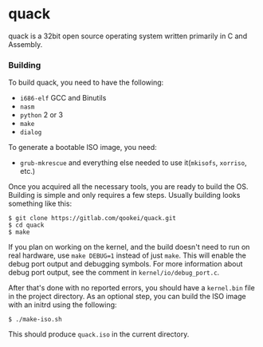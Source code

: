 # quack
quack is a 32bit open source operating system written primarily in C and Assembly.

### Building
To build quack, you need to have the following:
- `i686-elf` GCC and Binutils
- `nasm`
- `python` 2 or 3
- `make`
- `dialog`

To generate a bootable ISO image, you need:
- `grub-mkrescue` and everything else needed to use it(`mkisofs`, `xorriso`, etc.)

Once you acquired all the necessary tools, you are ready to build the OS.
Building is simple and only requires a few steps.
Usually building looks something like this:
```
$ git clone https://gitlab.com/qookei/quack.git
$ cd quack
$ make
```
If you plan on working on the kernel, and the build doesn't need to run on real hardware, use `make DEBUG=1` instead of just `make`.
This will enable the debug port output and debugging symbols. For more information about debug port output, see the comment in `kernel/io/debug_port.c`.

After that's done with no reported errors, you should have a `kernel.bin` file in the project directory. As an optional step, you can build the ISO image with an initrd using the following:
```
$ ./make-iso.sh
```
This should produce `quack.iso` in the current directory.
